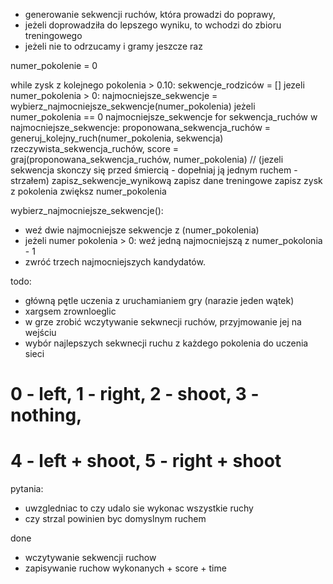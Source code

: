 
- generowanie sekwencji ruchów, która prowadzi do poprawy, 
- jeżeli doprowadziła do lepszego wyniku, to wchodzi do zbioru treningowego
- jeżeli nie to odrzucamy i gramy jeszcze raz 


numer_pokolenie = 0

while zysk z kolejnego pokolenia > 0.10: 
    sekwencje_rodziców = []
    jezeli numer_pokolenia > 0: 
     najmocniejsze_sekwencje = wybierz_najmocniejsze_sekwencje(numer_pokolenia)
    jeżeli numer_pokolenia == 0
     najmocniejsze_sekwencje 
    for sekwencja_ruchów w najmocniejsze_sekwencje: 
        proponowana_sekwencja_ruchów = generuj_kolejny_ruch(numer_pokolenia, sekwencja)
        rzeczywista_sekwencja_ruchów, score = graj(proponowana_sekwencja_ruchów, numer_pokolenia) // (jezeli sekwencja skonczy się przed śmiercią - dopełniaj ją jednym ruchem - strzałem)
        zapisz_sekwencje_wynikową
        zapisz dane treningowe
    zapisz zysk z pokolenia 
    zwiększ numer_pokolenia 
    

wybierz_najmocniejsze_sekwencje():
- weź dwie najmocniejsze sekwencje z (numer_pokolenia)
- jeżeli numer pokolenia > 0: weź jedną najmocniejszą z numer_pokolonia - 1
- zwróć trzech najmocniejszych kandydatów. 

todo:
- główną pętle uczenia z uruchamianiem gry (narazie jeden wątek)
- xargsem zrownloeglic
- w grze zrobić wczytywanie sekwnecji ruchów, przyjmowanie jej na wejściu
- wybór najlepszych sekwnecji ruchu z każdego pokolenia do uczenia sieci


# 0 - left, 1 - right, 2 - shoot, 3 - nothing,
# 4 - left + shoot, 5 - right + shoot

pytania:
- uwzgledniac to czy udalo sie wykonac wszystkie ruchy
- czy strzal powinien byc domyslnym ruchem

done 
- wczytywanie sekwencji ruchow
- zapisywanie ruchow wykonanych + score + time